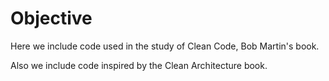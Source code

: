 # Objective

Here we include code used in the study of Clean Code, Bob Martin's book.

Also we include code inspired by the Clean Architecture book.

